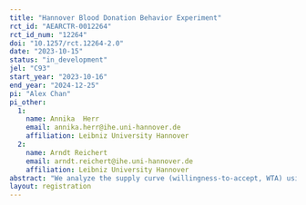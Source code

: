 ```yaml
---
title: "Hannover Blood Donation Behavior Experiment"
rct_id: "AEARCTR-0012264"
rct_id_num: "12264"
doi: "10.1257/rct.12264-2.0"
date: "2023-10-15"
status: "in_development"
jel: "C93"
start_year: "2023-10-16"
end_year: "2024-12-25"
pi: "Alex Chan"
pi_other:
  1:
    name: Annika  Herr
    email: annika.herr@ihe.uni-hannover.de
    affiliation: Leibniz University Hannover
  2:
    name: Arndt Reichert
    email: arndt.reichert@ihe.uni-hannover.de
    affiliation: Leibniz University Hannover
abstract: "We analyze the supply curve (willingness-to-accept, WTA) using BDM alongside real opportunities for blood donation. We investigate how information about peer blood donation behavior affects supply and whether a respondent's own blood donation aligning (or not) with their identity group peers influences their identification with that group. We assess the persistence of such identity shifts, employing various identification measures, including two incentivized ones. Additionally, we explore how the perceived scarcity of one's blood impacts WTA as a secondary inquiry."
layout: registration
---
```


